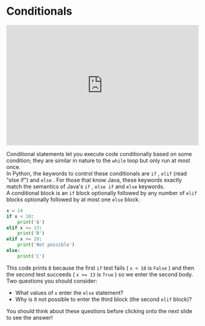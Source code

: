 # Conditionals

<div style="position: relative; padding-bottom: 62.5%; height: 0;">
    <iframe src="https://www.loom.com/embed/c1af397581d1469c90f707a968c58022?sharedAppSource=personal_library" frameborder="0" webkitallowfullscreen mozallowfullscreen allowfullscreen style="position: absolute; top: 0; left: 0; width: 100%; height: 100%;"></iframe>
</div>

Conditional statements let you execute code conditionally based on some condition; they are similar in nature to the `while` loop but only run at most once.  
In Python, the keywords to control these conditionals are `if` , `elif` (read "else if") and `else` . For those that know Java, these keywords exactly match the semantics of Java's `if` , `else if` and `else` keywords.  
A conditional block is an `if` block optionally followed by any number of `elif` blocks optionally followed by at most one `else` block.  
```py
x = 14
if x < 10:
    print('A')
elif x >= 13:
    print('B')
elif x >= 20:
    print('Not possible')
else:
    print('C')
```

This code prints `B` because the first `if` test fails ( `x < 10` is `False` ) and then the second test succeeds ( `x >= 13` is `True` ) so we enter the second body.  
Two questions you should consider:  
-  What values of     `x`     enter the     `else`     statement?  
-  Why is it not possible to enter the third block (the second     `elif`     block)?  

You should think about these questions before clicking onto the next slide to see the answer!  

